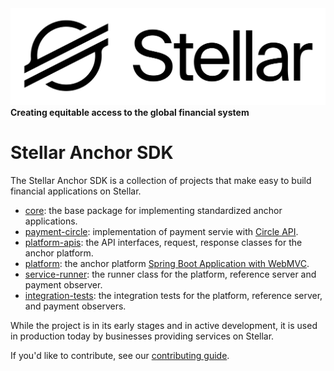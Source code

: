 <div>
<img alt="Stellar" src="https://github.com/stellar/.github/raw/master/stellar-logo.png" width="558" />
<br/>
<strong>Creating equitable access to the global financial system</strong>
<h1>Stellar Anchor SDK</h1>
</div>

The Stellar Anchor SDK is a collection of projects that make easy to build financial applications on Stellar.

* [core](./core): the base package for implementing standardized anchor applications.
* [payment-circle](./payment-circle): implementation of payment servie with [Circle API](https://developers.circle.com/reference).
* [platform-apis](./platform-apis): the API interfaces, request, response classes for the anchor platform.
* [platform](./platform): the anchor platform [Spring Boot Application with WebMVC](https://spring.io/guides/gs/serving-web-content/).
* [service-runner](./service-runner): the runner class for the platform, reference server and payment observer. 
* [integration-tests](./integration-tests): the integration tests for the platform, reference server, and payment observers.  

While the project is in its early stages and in active development, it is used in production today by businesses providing services on Stellar.

If you'd like to contribute, see our [contributing guide](./docs/CONTRIBUTING.md).
